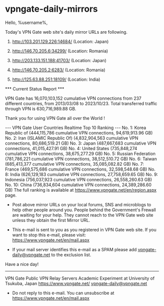 # vpngate-daily-mirrors

Hello, %username%,

Today's VPN Gate web site's daily mirror URLs are following.

1. http://103.201.129.226:14684/
   (Location: Japan)

2. http://146.70.205.6:34299/
   (Location: Romania)

3. http://203.133.151.188:41703/
   (Location: Japan)

4. http://146.70.205.2:6283/
   (Location: Romania)

5. http://125.63.88.251:18109/
   (Location: India)


*** Current Status Report ***

VPN Gate has 16,070,103,152 cumulative VPN connections from 237 different countries, from 2013/03/08 to 2023/10/23.
Total transferred traffic through VPN is 630,716,989.88 GB.

Thank you for using VPN Gate all over the World !


--- VPN Gate User Countries Realtime Top 10 Ranking ---
No. 1: Korea Republic of (444,115,786 cumulative VPN connections, 94,619,913.96 GB)
No. 2: Iran (ISLAMIC Republic Of) (4,832,904,563 cumulative VPN connections, 80,686,519.21 GB)
No. 3: Japan (487,667,683 cumulative VPN connections, 41,015,427.91 GB)
No. 4: United States (735,848,274 cumulative VPN connections, 38,675,277.29 GB)
No. 5: Russian Federation (781,786,221 cumulative VPN connections, 38,512,510.72 GB)
No. 6: Taiwan (685,413,377 cumulative VPN connections, 35,085,082.82 GB)
No. 7: France (469,575,686 cumulative VPN connections, 32,598,548.68 GB)
No. 8: India (626,129,183 cumulative VPN connections, 27,758,659.65 GB)
No. 9: Indonesia (756,037,923 cumulative VPN connections, 26,558,260.63 GB)
No. 10: China (736,834,604 cumulative VPN connections, 24,389,286.60 GB)
The full ranking is available at https://www.vpngate.net/en/region.aspx page.


* Post above mirror URLs on your local forums, SNS and microblogs
  to help other people around you.
  People behind the Government's Frewall are waiting for your help.
  They cannot reach to the VPN Gate web site
  unless they obtain the first Mirror URL.

* This e-mail is sent to you as you registered in VPN Gate web site.
  If you want to stop this e-mail, please visit:
  https://www.vpngate.net/en/mail.aspx

* If your mail server identifies this e-mail as a SPAM
  please add vpngate-daily@vpngate.net to the exclusion list.

Have a nice day!

------------------------------------------------------
VPN Gate Public VPN Relay Servers
Academic Experiment at University of Tsukuba, Japan
https://www.vpngate.net/
vpngate-daily@vpngate.net
* Do not reply to this e-mail.
  You can unsubscribe at https://www.vpngate.net/en/mail.aspx


